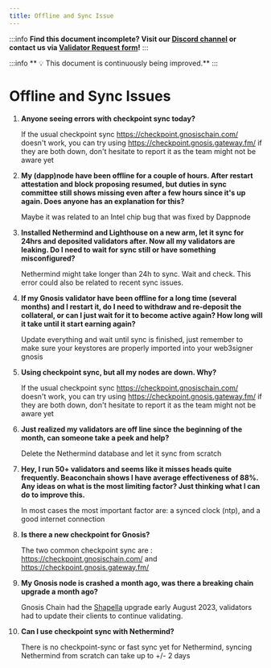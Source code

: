 ```yaml
---
title: Offline and Sync Issue
---
```


:::info
**Find this document incomplete? Visit our [Discord channel](https://discord.gg/gnosischain) or contact us via [Validator Request form](https://tally.so/r/3y4V1W)!** 
:::

:::info
** :bulb: This document is continuously being improved.** 
:::

# Offline and Sync Issues

1. **Anyone seeing errors with checkpoint sync today?**

    If the usual checkpoint sync https://checkpoint.gnosischain.com/ doesn't work, you can try using https://checkpoint.gnosis.gateway.fm/ if they are both down, don't hesitate to report it as the team might not be aware yet
    
2. **My (dapp)node have been offline for a couple of hours. After restart attestation and block proposing resumed, but duties in sync committee still shows missing even after a few hours since it's up again. Does anyone has an explanation for this?**

    Maybe it was related to an Intel chip bug that was fixed by Dappnode
    
3. **Installed Nethermind and Lighthouse on a new arm, let it sync for 24hrs and deposited validators after. Now all my validators are leaking. Do I need to wait for sync still or have something misconfigured?**

    Nethermind might take longer than 24h to sync. Wait and check. This error could also be related to recent sync issues.
    
4. **If my Gnosis validator have been offline for a long time (several months) and I restart it, do I need to withdraw and re-deposit the collateral, or can I just wait for it to become active again? How long will it take until it start earning again?**

    Update everything and wait until sync is finished, just remember to make sure your keystores are properly imported into your web3signer gnosis
    
5. **Using checkpoint sync, but all my nodes are down. Why?**

    If the usual checkpoint sync https://checkpoint.gnosischain.com/ doesn't work, you can try using https://checkpoint.gnosis.gateway.fm/ if they are both down, don't hesitate to report it as the team might not be aware yet
    
6. **Just realized my validators are off line since the beginning of the month, can someone take a peek and help?**

    Delete the Nethermind database and let it sync from scratch
    
7. **Hey, I run 50+ validators and seems like it misses heads quite frequently. Beaconchain shows I have average effectiveness of 88%. Any ideas on what is the most limiting factor? Just thinking what I can do to improve this.**

    In most cases the most important factor are: a synced clock (ntp), and a good internet connection
    
8. **Is there a new checkpoint for Gnosis?**

    The two common checkpoint sync are : https://checkpoint.gnosischain.com/ and https://checkpoint.gnosis.gateway.fm/
    
9. **My Gnosis node is crashed a month ago, was there a breaking chain upgrade a month ago?**

    Gnosis Chain had the [Shapella](https://docs.gnosischain.com/specs/hard-forks/shanghai-capella) upgrade early August 2023, validators had to update their clients to continue validating.
    
10. **Can I use checkpoint sync with Nethermind?**

    There is no checkpoint-sync or fast sync yet for Nethermind, syncing Nethermind from scratch can take up to +/- 2 days
